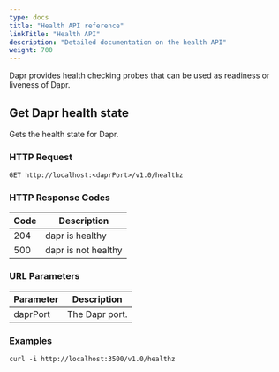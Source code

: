 ```yaml
---
type: docs
title: "Health API reference"
linkTitle: "Health API"
description: "Detailed documentation on the health API"
weight: 700
---
```


Dapr provides health checking probes that can be used as readiness or liveness of Dapr.

## Get Dapr health state

Gets the health state for Dapr.

### HTTP Request

```
GET http://localhost:<daprPort>/v1.0/healthz
```

### HTTP Response Codes

Code | Description
---- | -----------
204  | dapr is healthy
500  | dapr is not healthy

### URL Parameters

Parameter | Description
--------- | -----------
daprPort | The Dapr port.

### Examples

```shell
curl -i http://localhost:3500/v1.0/healthz
```

